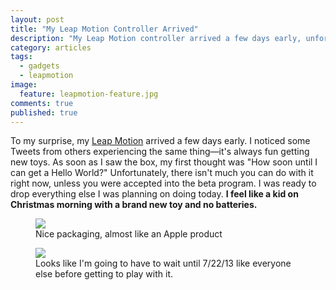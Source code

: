 ```yaml
---
layout: post
title: "My Leap Motion Controller Arrived"
description: "My Leap Motion controller arrived a few days early, unfortunately there is not much you can do with it right now."
category: articles
tags:
  - gadgets
  - leapmotion
image:
  feature: leapmotion-feature.jpg
comments: true
published: true
---
```


To my surprise, my [Leap Motion](http://www.leapmotion.com) arrived a few days early. I noticed some Tweets from others experiencing the same thing&mdash;it's always fun getting new toys. As soon as I saw the box, my first thought was "How soon until I can get a Hello World?" Unfortunately, there isn't much you can do with it right now, unless you were accepted into the beta program. I was ready to drop everything else I was planning on doing today. **I feel like a kid on Christmas morning with a brand new toy and no batteries.**


<figure>
  <img src="{{site.url}}/images/leapmotion-package.jpg">
  <figcaption>Nice packaging, almost like an Apple product</figcaption>
</figure>

<figure>
  <img src="{{site.url}}/images/leapmotion-setup.jpg">
  <figcaption>Looks like I'm going to have to wait until 7/22/13 like everyone else before getting to play with it.</figcaption>
</figure>
